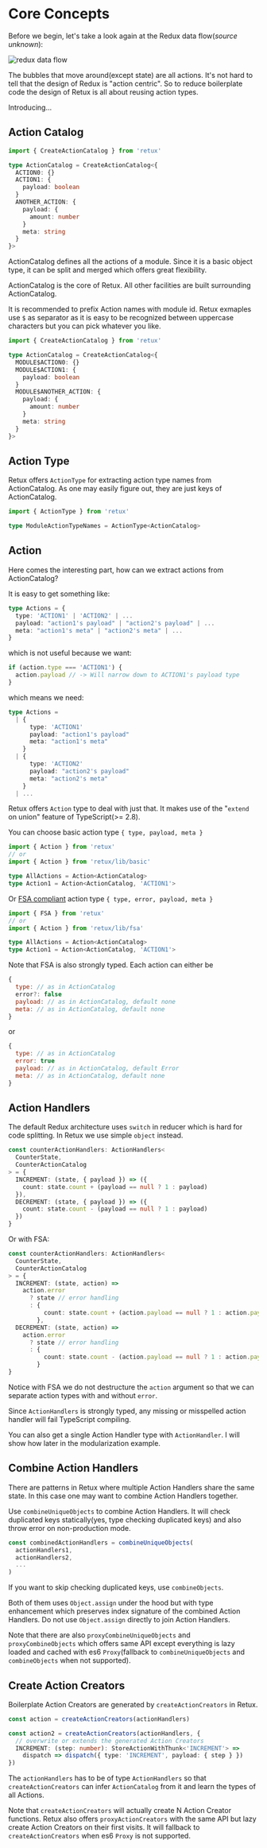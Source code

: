 # Core Concepts

Before we begin, let's take a look again at the Redux data flow(*source unknown*):

![redux data flow](../assets/redux-data-flow.gif)

The bubbles that move around(except state) are all actions. It's not hard to tell that the design of Redux is "action centric". So to reduce boilerplate code the design of Retux is all about reusing action types.

Introducing...

## Action Catalog

```typescript
import { CreateActionCatalog } from 'retux'

type ActionCatalog = CreateActionCatalog<{
  ACTION0: {}
  ACTION1: {
    payload: boolean
  }
  ANOTHER_ACTION: {
    payload: {
      amount: number
    }
    meta: string
  }
}>
```

ActionCatalog defines all the actions of a module. Since it is a basic object type, it can be split and merged which offers great flexibility.

ActionCatalog is the core of Retux. All other facilities are built surrounding ActionCatalog.

It is recommended to prefix Action names with module id. Retux exmaples use `$` as separator as it is easy to be recognized between uppercase characters but you can pick whatever you like.

```typescript
import { CreateActionCatalog } from 'retux'

type ActionCatalog = CreateActionCatalog<{
  MODULE$ACTION0: {}
  MODULE$ACTION1: {
    payload: boolean
  }
  MODULE$ANOTHER_ACTION: {
    payload: {
      amount: number
    }
    meta: string
  }
}>
```

## Action Type

Retux offers `ActionType` for extracting action type names from ActionCatalog. As one may easily figure out, they are just keys of ActionCatalog.

```typescript
import { ActionType } from 'retux'

type ModuleActionTypeNames = ActionType<ActionCatalog>
```

## Action

Here comes the interesting part, how can we extract actions from ActionCatalog?

It is easy to get something like:

```typescript
type Actions = {
  type: 'ACTION1' | 'ACTION2' | ...
  payload: "action1's payload" | "action2's payload" | ...
  meta: "action1's meta" | "action2's meta" | ...
}
```

which is not useful because we want:

```typescript
if (action.type === 'ACTION1') {
  action.payload // -> Will narrow down to ACTION1's payload type
}
```

which means we need:

```typescript
type Actions =
  | {
      type: 'ACTION1'
      payload: "action1's payload"
      meta: "action1's meta"
    }
  | {
      type: 'ACTION2'
      payload: "action2's payload"
      meta: "action2's meta"
    }
  | ...
```

Retux offers `Action` type to deal with just that. It makes use of the "`extend` on union" feature of TypeScript(>= 2.8).

You can choose basic action type `{ type, payload, meta }`

```typescript
import { Action } from 'retux'
// or
import { Action } from 'retux/lib/basic'

type AllActions = Action<ActionCatalog>
type Action1 = Action<ActionCatalog, 'ACTION1'>
```

Or [FSA compliant](https://github.com/redux-utilities/flux-standard-action) action type `{ type, error, payload, meta }`

```typescript
import { FSA } from 'retux'
// or
import { Action } from 'retux/lib/fsa'

type AllActions = Action<ActionCatalog>
type Action1 = Action<ActionCatalog, 'ACTION1'>
```

Note that FSA is also strongly typed. Each action can either be

```javascript
{
  type: // as in ActionCatalog
  error?: false
  payload: // as in ActionCatalog, default none
  meta: // as in ActionCatalog, default none
}
```

or

```javascript
{
  type: // as in ActionCatalog
  error: true
  payload: // as in ActionCatalog, default Error
  meta: // as in ActionCatalog, default none
}
```

## Action Handlers

The default Redux architecture uses `switch` in reducer which is hard for code splitting. In Retux we use simple `object` instead.

```typescript
const counterActionHandlers: ActionHandlers<
  CounterState,
  CounterActionCatalog
> = {
  INCREMENT: (state, { payload }) => ({
    count: state.count + (payload == null ? 1 : payload)
  }),
  DECREMENT: (state, { payload }) => ({
    count: state.count - (payload == null ? 1 : payload)
  })
}
```

Or with FSA:

```typescript
const counterActionHandlers: ActionHandlers<
  CounterState,
  CounterActionCatalog
> = {
  INCREMENT: (state, action) =>
    action.error
      ? state // error handling
      : {
          count: state.count + (action.payload == null ? 1 : action.payload)
        },
  DECREMENT: (state, action) =>
    action.error
      ? state // error handling
      : {
          count: state.count - (action.payload == null ? 1 : action.payload)
        }
}
```

Notice with FSA we do not destructure the `action` argument so that we can separate action types with and without `error`.

Since `ActionHandlers` is strongly typed, any missing or misspelled action handler will fail TypeScript compiling.

You can also get a single Action Handler type with `ActionHandler`. I will show how later in the modularization example.

## Combine Action Handlers

There are patterns in Retux where multiple Action Handlers share the same state. In this case one may want to combine Action Handlers together.

Use `combineUniqueObjects` to combine Action Handlers. It will check duplicated keys statically(yes, type checking duplicated keys) and also throw error on non-production mode.

```typescript
const combinedActionHandlers = combineUniqueObjects(
  actionHandlers1,
  actionHandlers2,
  ...
)
```

If you want to skip checking duplicated keys, use `combineObjects`.

Both of them uses `Object.assign` under the hood but with type enhancement which preserves index signature of the combined Action Handlers. Do not use `Object.assign` directly to join Action Handlers.

Note that there are also `proxyCombineUniqueObjects` and `proxyCombineObjects` which offers same API except everything is lazy loaded and cached with es6 `Proxy`(fallback to `combineUniqueObjects` and `combineObjects` when not supported).

## Create Action Creators

Boilerplate Action Creators are generated by `createActionCreators` in Retux.

```typescript
const action = createActionCreators(actionHandlers)

const action2 = createActionCreators(actionHandlers, {
  // overwrite or extends the generated Action Creators
  INCREMENT: (step: number): StoreActionWithThunk<'INCREMENT'> =>
    dispatch => dispatch({ type: 'INCREMENT', payload: { step } })
})
```

The `actionHandlers` has to be of type `ActionHandlers` so that `createActionCreators` can infer `ActionCatalog` from it and learn the types of all Actions.

Note that `createActionCreators` will actually create N Action Creator functions. Retux also offers `proxyActionCreators` with the same API but lazy create Action Creators on their first visits. It will fallback to `createActionCreators` when es6 `Proxy` is not supported.
